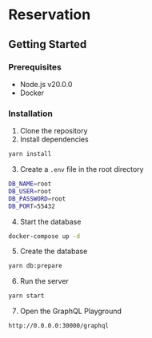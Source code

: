 # Reservation

## Getting Started

### Prerequisites

- Node.js v20.0.0
- Docker

### Installation

1. Clone the repository
2. Install dependencies

```bash
yarn install
```

3. Create a `.env` file in the root directory

```bash
DB_NAME=root
DB_USER=root
DB_PASSWORD=root
DB_PORT=55432
```

4. Start the database

```bash
docker-compose up -d
```

5. Create the database
```bash
yarn db:prepare
```
6. Run the server

```bash
yarn start
```

7. Open the GraphQL Playground

```bash
http://0.0.0.0:30000/graphql
```
